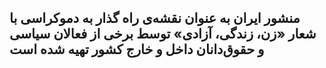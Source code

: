 ## منشور ایران به عنوان نقشه‌ی راه گذار به دموکراسی با شعار «زن، زندگی، آزادی» توسط برخی از فعالان سیاسی و حقوق‌دانان داخل و خارج کشور تهیه شده است

<!--

**Here are some ideas to get you started:**

🙋‍♀️ A short introduction - what is your organization all about?
🌈 Contribution guidelines - how can the community get involved?
👩‍💻 Useful resources - where can the community find your docs? Is there anything else the community should know?
🍿 Fun facts - what does your team eat for breakfast?
🧙 Remember, you can do mighty things with the power of [Markdown](https://docs.github.com/github/writing-on-github/getting-started-with-writing-and-formatting-on-github/basic-writing-and-formatting-syntax)
-->

